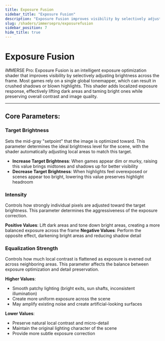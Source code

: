 ```yaml
---
title: Exposure Fusion
sidebar_title: "Exposure Fusion"
description: "Exposure Fusion improves visibility by selectively adjusting brightness across the frame."
slug: /shaders/immersepro/exposurefusion
sidebar_position: 7
hide_title: true
---
```


# Exposure Fusion

iMMERSE Pro: Exposure Fusion is an intelligent exposure optimization shader that improves visibility by selectively adjusting brightness across the frame. Most games rely on a single global tonemapper, which can result in crushed shadows or blown highlights. This shader adds localized exposure response, effectively lifting dark areas and taming bright ones while preserving overall contrast and image quality.

---

## Core Parameters:

### Target Brightness
Sets the mid-gray "setpoint" that the image is optimized toward. This parameter determines the ideal brightness level for the scene, with the shader automatically adjusting local areas to match this target.

- **Increase Target Brightness**: When games appear dim or murky, raising this value brings midtones and shadows up for better visibility
- **Decrease Target Brightness**: When highlights feel overexposed or scenes appear too bright, lowering this value preserves highlight headroom

### Intensity
Controls how strongly individual pixels are adjusted toward the target brightness. This parameter determines the aggressiveness of the exposure correction.

**Positive Values**: Lift dark areas and tone down bright areas, creating a more balanced exposure across the frame
**Negative Values**: Perform the opposite effect, darkening bright areas and reducing shadow detail

### Equalization Strength
Controls how much local contrast is flattened as exposure is evened out across neighboring areas. This parameter affects the balance between exposure optimization and detail preservation.

**Higher Values**: 
- Smooth patchy lighting (bright exits, sun shafts, inconsistent illumination)
- Create more uniform exposure across the scene
- May amplify existing noise and create artificial-looking surfaces

**Lower Values**:
- Preserve natural local contrast and micro-detail
- Maintain the original lighting character of the scene
- Provide more subtle exposure correction